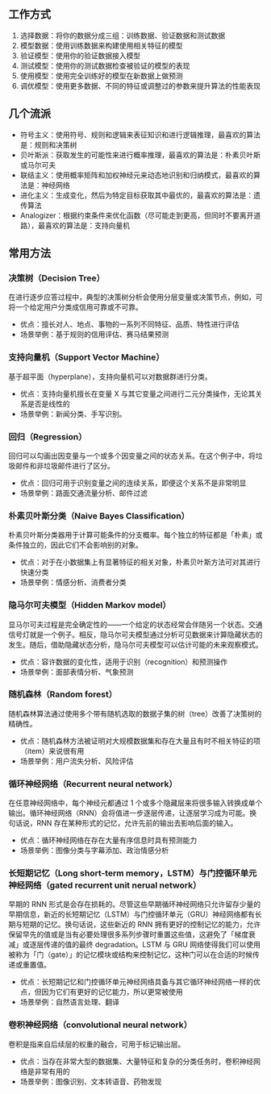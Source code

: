 ## 工作方式

1. 选择数据：将你的数据分成三组：训练数据、验证数据和测试数据
2. 模型数据：使用训练数据来构建使用相关特征的模型
3. 验证模型：使用你的验证数据接入模型
4. 测试模型：使用你的测试数据检查被验证的模型的表现
5. 使用模型：使用完全训练好的模型在新数据上做预测
6. 调优模型：使用更多数据、不同的特征或调整过的参数来提升算法的性能表现

## 几个流派

- 符号主义：使用符号、规则和逻辑来表征知识和进行逻辑推理，最喜欢的算法是：规则和决策树
- 贝叶斯派：获取发生的可能性来进行概率推理，最喜欢的算法是：朴素贝叶斯或马尔可夫
- 联结主义：使用概率矩阵和加权神经元来动态地识别和归纳模式，最喜欢的算法是：神经网络
- 进化主义：生成变化，然后为特定目标获取其中最优的，最喜欢的算法是：遗传算法
- Analogizer：根据约束条件来优化函数（尽可能走到更高，但同时不要离开道路），最喜欢的算法是：支持向量机

## 常用方法

### 决策树（Decision Tree）

在进行逐步应答过程中，典型的决策树分析会使用分层变量或决策节点，例如，可将一个给定用户分类成信用可靠或不可靠。

- 优点：擅长对人、地点、事物的一系列不同特征、品质、特性进行评估
- 场景举例：基于规则的信用评估、赛马结果预测

### 支持向量机（Support Vector Machine）

基于超平面（hyperplane），支持向量机可以对数据群进行分类。

- 优点：支持向量机擅长在变量 X 与其它变量之间进行二元分类操作，无论其关系是否是线性的
- 场景举例：新闻分类、手写识别。

### 回归（Regression）

回归可以勾画出因变量与一个或多个因变量之间的状态关系。在这个例子中，将垃圾邮件和非垃圾邮件进行了区分。

- 优点：回归可用于识别变量之间的连续关系，即便这个关系不是非常明显
- 场景举例：路面交通流量分析、邮件过滤

### 朴素贝叶斯分类（Naive Bayes Classification）

朴素贝叶斯分类器用于计算可能条件的分支概率。每个独立的特征都是「朴素」或条件独立的，因此它们不会影响别的对象。

- 优点：对于在小数据集上有显著特征的相关对象，朴素贝叶斯方法可对其进行快速分类
- 场景举例：情感分析、消费者分类

### 隐马尔可夫模型（Hidden Markov model）

显马尔可夫过程是完全确定性的——一个给定的状态经常会伴随另一个状态。交通信号灯就是一个例子。相反，隐马尔可夫模型通过分析可见数据来计算隐藏状态的发生。随后，借助隐藏状态分析，隐马尔可夫模型可以估计可能的未来观察模式。

- 优点：容许数据的变化性，适用于识别（recognition）和预测操作
- 场景举例：面部表情分析、气象预测

### 随机森林（Random forest）

随机森林算法通过使用多个带有随机选取的数据子集的树（tree）改善了决策树的精确性。

- 优点：随机森林方法被证明对大规模数据集和存在大量且有时不相关特征的项（item）来说很有用
- 场景举例：用户流失分析、风险评估

### 循环神经网络（Recurrent neural network）

在任意神经网络中，每个神经元都通过 1 个或多个隐藏层来将很多输入转换成单个输出。循环神经网络（RNN）会将值进一步逐层传递，让逐层学习成为可能。换句话说，RNN 存在某种形式的记忆，允许先前的输出去影响后面的输入。

- 优点：循环神经网络在存在大量有序信息时具有预测能力
- 场景举例：图像分类与字幕添加、政治情感分析

### 长短期记忆（Long short-term memory，LSTM）与门控循环单元神经网络（gated recurrent unit nerual network）

早期的 RNN 形式是会存在损耗的。尽管这些早期循环神经网络只允许留存少量的早期信息，新近的长短期记忆（LSTM）与门控循环单元（GRU）神经网络都有长期与短期的记忆。换句话说，这些新近的 RNN 拥有更好的控制记忆的能力，允许保留早先的值或是当有必要处理很多系列步骤时重置这些值，这避免了「梯度衰减」或逐层传递的值的最终 degradation。LSTM 与 GRU 网络使得我们可以使用被称为「门（gate）」的记忆模块或结构来控制记忆，这种门可以在合适的时候传递或重置值。

- 优点：长短期记忆和门控循环单元神经网络具备与其它循环神经网络一样的优点，但因为它们有更好的记忆能力，所以更常被使用
- 场景举例：自然语言处理、翻译

### 卷积神经网络（convolutional neural network）

卷积是指来自后续层的权重的融合，可用于标记输出层。

- 优点：当存在非常大型的数据集、大量特征和复杂的分类任务时，卷积神经网络是非常有用的
- 场景举例：图像识别、文本转语音、药物发现